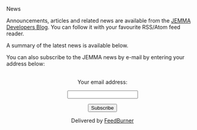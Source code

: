 News
<!-- Remember: the first line always goes with the title-->
<!-- Please use h3 headers (###) inside these files -->


<!--http://jemma-sw.blogspot.com/feeds/posts/default?alt=rss-->

Announcements, articles and related news are available from the [JEMMA Developers Blog](http://jemma-sw.blogspot.com/). You can follow it with your favourite RSS/Atom feed reader. 



A summary of the latest news is available below.

<!--made with https://p3k.org/rss/ - compact -->

<!--<script type="text/javascript" src="http://p3k.org/rss/index.js?url=http%3A%2F%2Fjemma-sw.blogspot.com%2Ffeeds%2Fposts%2Fdefault%3Falt%3Drss&amp;maxItems=7&amp;width=600&amp;height=-1&amp;radius=5&amp;frameColor=%23F2F2F2&amp;titleBarColor=%233A9947&amp;titleBarTextColor=%23FFFFFF&amp;boxFillColor=%23F2F2F2&amp;textColor=%233A9947&amp;linkColor=%233A9947&amp;compact=true&amp;fontFace=10pt%20sans-serif&amp;showXmlButton=true"></script>-->

<!--made with https://p3k.org/rss/ - compact -->

<!--<script type="text/javascript" src="http://p3k.org/rss/index.js?url=http%3A%2F%2Fjemma-sw.blogspot.com%2Ffeeds%2Fposts%2Fdefault%3Falt%3Drss&amp;maxItems=7&amp;width=600&amp;height=-1&amp;radius=5&amp;frameColor=%23F2F2F2&amp;titleBarColor=%233A9947&amp;titleBarTextColor=%23FFFFFF&amp;boxFillColor=%23F2F2F2&amp;textColor=%233A9947&amp;linkColor=%233A9947&amp;fontFace=10pt%20sans-serif&amp;showXmlButton=true"></script>-->

<!-- WebRSS.com NOTE: Do not modify code below this line  -->
<!-- WebRSS.com NOTE: Do not modify code below this line  -->
<script language="JavaScript" src='http://www.webrss.com/get_mysite.php?lang=js&mysiteId=66870'></script>

You can also subscribe to the JEMMA news by e-mail by entering your address below:

<form style="border:0px solid #ccc;padding:3px;text-align:center;" action="http://feedburner.google.com/fb/a/mailverify" method="post" target="popupwindow" onsubmit="window.open('http://feedburner.google.com/fb/a/mailverify?uri=Jemma', 'popupwindow', 'scrollbars=yes,width=550,height=520');return true"><p>Your email address:</p><p><input type="text" name="email"/></p><input type="hidden" value="Jemma" name="uri"/><input type="hidden" name="loc" value="en_US"/><input type="submit" value="Subscribe" /><p>Delivered by <a href="http://feedburner.google.com" target="_blank">FeedBurner</a></p></form>

